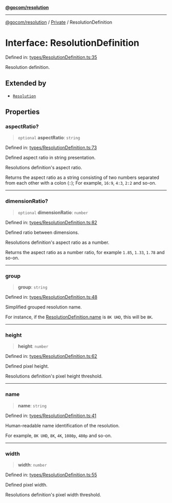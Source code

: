 [**@gocom/resolution**](../README.md)

***

[@gocom/resolution](../README.md) / [Private](../Internal/Private.md) / ResolutionDefinition

# Interface: ResolutionDefinition

Defined in: [types/ResolutionDefinition.ts:35](https://github.com/gocom/resolution/blob/dc8a324ffbf191417b76e5dc1bd072842561b49b/src/types/ResolutionDefinition.ts#L35)

Resolution definition.

## Extended by

- [`Resolution`](API.Resolution.md)

## Properties

### aspectRatio?

> `optional` **aspectRatio**: `string`

Defined in: [types/ResolutionDefinition.ts:73](https://github.com/gocom/resolution/blob/dc8a324ffbf191417b76e5dc1bd072842561b49b/src/types/ResolutionDefinition.ts#L73)

Defined aspect ratio in string presentation.

Resolutions definition's aspect ratio.

Returns the aspect ratio as a string consisting of two numbers separated
from each other with a colon (`:`); For example, `16:9`, `4:3`, `2:2` and
so-on.

***

### dimensionRatio?

> `optional` **dimensionRatio**: `number`

Defined in: [types/ResolutionDefinition.ts:82](https://github.com/gocom/resolution/blob/dc8a324ffbf191417b76e5dc1bd072842561b49b/src/types/ResolutionDefinition.ts#L82)

Defined ratio between dimensions.

Resolutions definition's aspect ratio as a number.

Returns the aspect ratio as a number ratio, for example `1.85`, `1.33`, `1.78` and so-on.

***

### group

> **group**: `string`

Defined in: [types/ResolutionDefinition.ts:48](https://github.com/gocom/resolution/blob/dc8a324ffbf191417b76e5dc1bd072842561b49b/src/types/ResolutionDefinition.ts#L48)

Simplified grouped resolution name.

For instance, if the [ResolutionDefinition.name](API.Resolution.md#name) is `8K UHD`, this will be `8K`.

***

### height

> **height**: `number`

Defined in: [types/ResolutionDefinition.ts:62](https://github.com/gocom/resolution/blob/dc8a324ffbf191417b76e5dc1bd072842561b49b/src/types/ResolutionDefinition.ts#L62)

Defined pixel height.

Resolutions definition's pixel height threshold.

***

### name

> **name**: `string`

Defined in: [types/ResolutionDefinition.ts:41](https://github.com/gocom/resolution/blob/dc8a324ffbf191417b76e5dc1bd072842561b49b/src/types/ResolutionDefinition.ts#L41)

Human-readable name identification of the resolution.

For example, `8K UHD`, `8K`, `4K`, `1080p`, `480p` and so-on.

***

### width

> **width**: `number`

Defined in: [types/ResolutionDefinition.ts:55](https://github.com/gocom/resolution/blob/dc8a324ffbf191417b76e5dc1bd072842561b49b/src/types/ResolutionDefinition.ts#L55)

Defined pixel width.

Resolutions definition's pixel width threshold.
